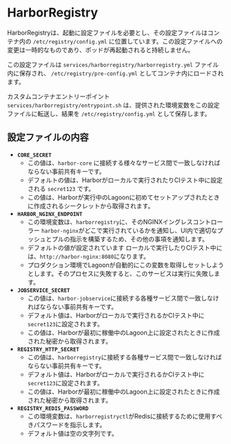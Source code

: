# HarborRegistry

HarborRegistryは、起動に設定ファイルを必要とし、その設定ファイルはコンテナ内の `/etc/registry/config.yml` に位置しています。この設定ファイルへの変更は一時的なものであり、ポッドが再起動されると持続しません。

この設定ファイルは `services/harborregistry/harborregistry.yml` ファイル内に保存され、 `/etc/registry/pre-config.yml` としてコンテナ内にロードされます。

カスタムコンテナエントリーポイント `services/harborregistry/entrypoint.sh` は、提供された環境変数をこの設定ファイルに転送し、結果を `/etc/registry/config.yml` として保存します。

## 設定ファイルの内容

* **`CORE_SECRET`**
  * この値は、`harbor-core` に接続する様々なサービス間で一致しなければならない事前共有キーです。
  * デフォルトの値は、Harborがローカルで実行されたりCIテスト中に設定される `secret123` です。
  * この値は、Harborが実行中のLagoonに初めてセットアップされたときに作成されるシークレットから取得されます。
* **`HARBOR_NGINX_ENDPOINT`**
  * この環境変数は、`harborregistry`に、そのNGINXイングレスコントローラー `harbor-nginx`がどこで実行されているかを通知し、UI内で適切なプッシュとプルの指示を構築するため、その他の事項を通知します。
  * デフォルトの値が設定されています ローカルで実行したりCIテスト中には、`http://harbor-nginx:8080`になります。
  * プロダクション環境でLagoonが自動的にこの変数を取得しセットしようとします。そのプロセスに失敗すると、このサービスは実行に失敗します。
* **`JOBSERVICE_SECRET`**
  * この値は、`harbor-jobservice`に接続する各種サービス間で一致しなければならない事前共有キーです。
  * デフォルト値は、Harborがローカルで実行されるかCIテスト中に`secret123`に設定されます。
  * この値は、Harborが最初に稼働中のLagoon上に設定されたときに作成された秘密から取得されます。
* **`REGISTRY_HTTP_SECRET`**
  * この値は、`harborregistry`に接続する各種サービス間で一致しなければならない事前共有キーです。
  * デフォルト値は、Harborがローカルで実行されるかCIテスト中に`secret123`に設定されます。
  * この値は、Harborが最初に稼働中のLagoon上に設定されたときに作成された秘密から取得されます。
* **`REGISTRY_REDIS_PASSWORD`**
  * この環境変数は、`harborregistryctl`がRedisに接続するために使用すべきパスワードを指示します。
  * デフォルト値は空の文字列です。